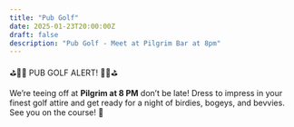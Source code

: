 ```yaml
---
title: "Pub Golf"
date: 2025-01-23T20:00:00Z
draft: false
description: "Pub Golf - Meet at Pilgrim Bar at 8pm"
---
```

<!-- Join us on __Thursday (23th January)__ for a night of Pub Golf. We'll be starting at __8pm__. Meet at Pilgrim Bar. More details to follow. -->
⛳️🏌️‍♂️ PUB GOLF ALERT! 🏌️‍♀️⛳️

We’re teeing off at __Pilgrim at 8 PM__ don’t be late! Dress to impress in your finest golf attire and get ready for a night of birdies, bogeys, and bevvies. See you on the course! 🍻